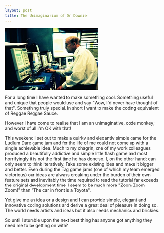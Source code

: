 ```yaml
---
layout: post
title: The Unimaginarium of Dr Downie
---
```


![Bored](/assets/BoredComputerScientist.jpg)

For a long time I have wanted to make something cool. Something useful and unique that people would use and say "Wow, I'd never have thought of that". Something truly special. In short I want to make the coding equivalent of Reggae Reggae Sauce.

However I have come to realise that I am an unimaginative, code monkey; and worst of all I'm OK with that!

This weekend I set out to make a quirky and elegantly simple game for the Ludlum Dare game jam and for the life of me could not come up with a single achievable idea. Much to my chagrin, one of my work colleagues produced a beautifully addictive and simple little flash game and most horrifyingly it is not the first time he has done so. I, on the other hand; can only seem to think iteratively. Take some existing idea and make it bigger and better. Even during the Tag game jams (one of which my team emerged victorious) our ideas are always creaking under the burden of their own feature sets and inevitably the time required to read the tutorial far exceeds the original development time. I seem to be much more "Zoom Zoom Zoom!" than "The car in front is a Toyota".

Yet give me an idea or a design and I can provide simple, elegant and innovative coding solutions and derive a great deal of pleasure in doing so. The world needs artists and ideas but it also needs mechanics and brickies.

So until I stumble upon the next best thing has anyone got anything they need me to be getting on with?